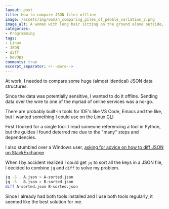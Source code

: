 ```yaml
---
layout: post
title: How to compare JSON files offline
image: /assets/img/woman_comparing_piles_of_pebble_variation_2.png
image_alt: A woman with long hair sitting on the ground alone outside, thoughtfully observing two piles of pebble further away in front of her in a grassy scene. The woman is looking slightly to the side. The style is cartoon. --v 6.0
categories:
- Programming
tags:
- Linux
- JSON
- diff
- DevOps
comments: true
excerpt_separator: <!--more-->
---
```


At work, I needed to compare some huge (almost identical) JSON data structures.

Since the data was potentially sensitive, I wanted to do it offline.
Sending data over the wire to one of the myriad of online services was a no-go.

There are probably built-in tools for IDE's like VS Code, Emacs and the like,
but I wanted something I could use on the Linux <abbr title="Command Line Interface (a.k.a. terminal)">CLI</abbr>

<!--more-->

First I looked for a single tool. I read someone referencing a tool in Python,
but the guides I found deterred me due to the "many" steps and dependencies.

I also stumbled over a Windows user, [asking for advice on how to diff JSON on StackExchange][1].

When I by accident realized I could get `jq` to sort all the keys in a JSON file,
I decided to combine `jq` and `diff` to solve my problem.

```bash
jq -S . A.json > A-sorted.json
jq -S . B.json > B-sorted.json
diff A-sorted.json B-sorted.json
```

Since I already had both tools installed and I use both tools regularly,
it seemed like the best solution for me.

[1]: https://softwarerecs.stackexchange.com/questions/90102/offline-json-diff-tool